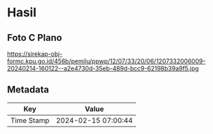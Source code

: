 # Hasil

## Foto C Plano

https://sirekap-obj-formc.kpu.go.id/456b/pemilu/ppwp/12/07/33/20/06/1207332006009-20240214-160122--a2e4730d-35eb-489d-bcc9-62198b39a9f5.jpg


## Metadata

| Key        | Value               |
| ---------- | ------------------- |
| Time Stamp | 2024-02-15 07:00:44 |



